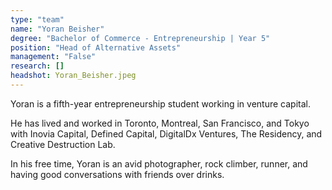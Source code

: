 ```yaml
---
type: "team"
name: "Yoran Beisher"
degree: "Bachelor of Commerce - Entrepreneurship | Year 5"
position: "Head of Alternative Assets"
management: "False"
research: []
headshot: Yoran_Beisher.jpeg
---
```


Yoran is a fifth-year entrepreneurship student working in venture capital.

He has lived and worked in Toronto, Montreal, San Francisco, and Tokyo with Inovia Capital, Defined Capital, DigitalDx Ventures, The Residency, and Creative Destruction Lab.

In his free time, Yoran is an avid photographer, rock climber, runner, and having good conversations with friends over drinks.